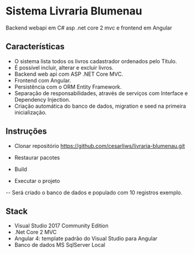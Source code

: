 # Sistema Livraria Blumenau

Backend webapi em C# asp .net core 2 mvc e frontend em Angular

## Características

- O sistema lista todos os livros cadastrador ordenados pelo Título.
- É possível incluir, alterar e excluir livros.
- Backend web api com ASP .NET Core MVC.
- Frontend com Angular.
- Persistência com o ORM Entity Framework.
- Separação de responsabilidades, através de serviços com Interface e Dependency Injection.
- Criação automática do banco de dados, migration e seed na primeira inicialização.

## Instruções

- Clonar repositório
https://github.com/cesarliws/livraria-blumenau.git

- Restaurar pacotes
- Build
- Executar o projeto

-- Será criado o banco de dados e populado com 10 registros exemplo.

## Stack

- Visual Studio 2017 Community Edition
- .Net Core 2 MVC
- Angular 4: template padrão do Visual Studio para Angular
- Banco de dados MS SqlServer Local
